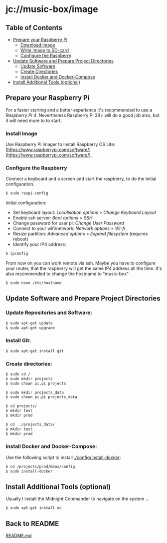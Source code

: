 # jc://music-box/image

## Table of Contents

- [Prepare your Raspberry Pi](#prepare-your-raspberry-pi)
  - [Download Image](#download-image)
  - [Write image to SD-card](#write-image-to-sd-card)
  - [Configure the Raspberry](#configure-the-raspberry)
- [Update Software and Prepare Project Directories](#update-software-and-prepare-project-directories)
  - [Update Software](#update-software)
  - [Create Directories](#create-directories)
  - [Install Docker and Docker-Compose](#install-docker-and-docker-Compose)
- [Install Additional Tools (optional)](#install-additional-tools-optional)

## Prepare your Raspberry Pi

For a faster starting and a better experience it's recommended to use a _Raspberry Pi 4_. Nevertheless Raspberry Pi 3B+ will do a good job also, but it will need more to to start.

### Install Image

Use Raspberry Pi Imager to install Raspberry OS Lite: [https://www.raspberrypi.com/software/](https://www.raspberrypi.com/software/).

### Configure the Raspberry

Connect a keyboard and a screen and start the raspberry, to do the initial configuration.

```bash
$ sudo raspi-config
```

Initial configuration:

* Set keyboard layout: *Localisation options* > *Change Keyboard Layout*
* Enable ssh server: *Boot options* > *SSH*
* Change password for user pi: *Change User Password*
* Connect to your wifi/network: *Network options* > *Wi-fi*
* Resize partition: *Advanced options* > *Expand filesystem* (requires reboot)
* Identify your IP4 address:

```bash
$ ipconfig
```

From now on you can work remote via ssh. Maybe you have to configure your router, that the raspberry will get the same 
IP4 address all the time. It's also recommended to change the hostname to "music-box"

```bash
$ sudo nano /etc/hostname
```

## Update Software and Prepare Project Directories

### Update Repositories and Software:

```bash
$ sudo apt-get update
$ sudo apt-get upgrade
```

### Install Git:

```bash
$ sudo apt-get install git
```

### Create directories:

```bash
$ sudo cd /
$ sudo mkdir projects
$ sudo chown pi.pi projects

$ sudo mkdir projects_data
$ sudo chown pi.pi projects_data

$ cd projects/
$ mkdir test
$ mkdir prod

$ cd ../projects_data/
$ mkdir test
$ mkdir prod
```

### Install Docker and Docker-Compose:

Use the following script to install [./config/install-docker](../config/install-docker):

```bash
$ cd /projects/prod/mbox/config
$ sudo install-docker
```

## Install Additional Tools (optional)

Usually I install the Midnight Commander to navigate on the system ...

```bash
$ sudo apt-get install mc
```

## Back to README

[README.md](../README.md)
